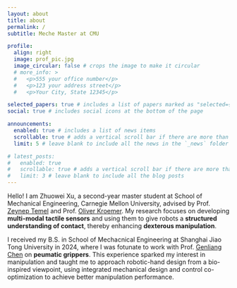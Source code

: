 ```yaml
---
layout: about
title: about
permalink: /
subtitle: Meche Master at CMU

profile:
  align: right
  image: prof_pic.jpg
  image_circular: false # crops the image to make it circular
  # more_info: >
  #   <p>555 your office number</p>
  #   <p>123 your address street</p>
  #   <p>Your City, State 12345</p>

selected_papers: true # includes a list of papers marked as "selected={true}"
social: true # includes social icons at the bottom of the page

announcements:
  enabled: true # includes a list of news items
  scrollable: true # adds a vertical scroll bar if there are more than 3 news items
  limit: 5 # leave blank to include all the news in the `_news` folder

# latest_posts:
#   enabled: true
#   scrollable: true # adds a vertical scroll bar if there are more than 3 new posts items
#   limit: 3 # leave blank to include all the blog posts
---
```


Hello! I am Zhuowei Xu, a second-year master student at School of Mechanical Engineering, Carnegie Mellon University, advised by Prof. [Zeynep Temel](https://www.ri.cmu.edu/ri-faculty/zeynep-temel/) and Prof. [Oliver Kroemer](https://www.ri.cmu.edu/ri-faculty/oliver-kroemer/). My research focuses on developing **multi-modal tactile sensors** and using them to give robots a **structured understanding of contact**, thereby enhancing **dexterous manipulation**.

I received my B.S. in School of Mechacnical Engineering at Shanghai Jiao Tong University in 2024, where I was fotunate to work with Prof. [Genliang Chen](https://scholar.google.com/citations?user=ggFP0yIAAAAJ&hl=zh-CN) on **peumatic grippers**. This experience sparked my interest in manipulation and taught me to approach robotic-hand design from a bio-inspired viewpoint, using integrated mechanical design and control co-optimization to achieve better manipulation performance.

